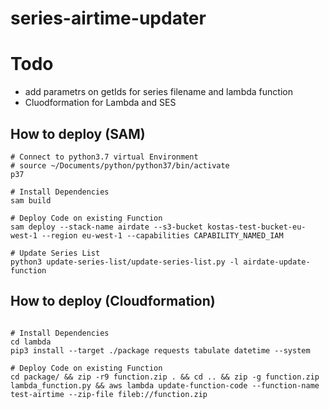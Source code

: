 # series-airtime-updater

# Todo
* add parametrs on getIds for series filename and lambda function
* Cluodformation for Lambda and SES


## How to deploy (SAM)
```
# Connect to python3.7 virtual Environment
# source ~/Documents/python/python37/bin/activate
p37

# Install Dependencies
sam build

# Deploy Code on existing Function
sam deploy --stack-name airdate --s3-bucket kostas-test-bucket-eu-west-1 --region eu-west-1 --capabilities CAPABILITY_NAMED_IAM

# Update Series List
python3 update-series-list/update-series-list.py -l airdate-update-function
```

## How to deploy (Cloudformation)

```

# Install Dependencies
cd lambda
pip3 install --target ./package requests tabulate datetime --system

# Deploy Code on existing Function
cd package/ && zip -r9 function.zip . && cd .. && zip -g function.zip lambda_function.py && aws lambda update-function-code --function-name test-airtime --zip-file fileb://function.zip
```


